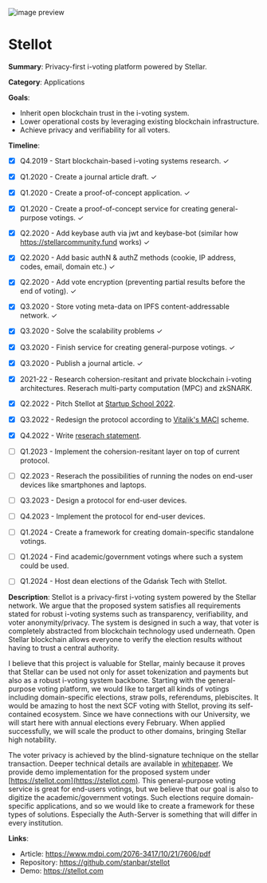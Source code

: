 ![image preview](https://raw.githubusercontent.com/stasbar/stellar-voting/master/img/stellot-scf.png)

# Stellot

**Summary**: Privacy-first i-voting platform powered by Stellar.

**Category**: Applications

**Goals**:
- Inherit open blockchain trust in the i-voting system.
- Lower operational costs by leveraging existing blockchain infrastructure.
- Achieve privacy and verifiability for all voters.

**Timeline**:
- [x] Q4.2019 - Start blockchain-based i-voting systems research. ✓

- [x] Q1.2020 - Create a journal article draft. ✓
- [x] Q1.2020 - Create a proof-of-concept application. ✓
- [x] Q1.2020 - Create a proof-of-concept service for creating general-purpose votings. ✓

- [x] Q2.2020 - Add keybase auth via jwt and keybase-bot (similar how https://stellarcommunity.fund works) ✓
- [x] Q2.2020 - Add basic authN & authZ methods (cookie, IP address, codes, email, domain etc.) ✓
- [x] Q2.2020 - Add vote encryption (preventing partial results before the end of voting). ✓

- [x] Q3.2020 - Store voting meta-data on IPFS content-addressable network. ✓
- [x] Q3.2020 - Solve the scalability problems ✓
- [x] Q3.2020 - Finish service for creating general-purpose votings. ✓
- [x] Q3.2020 - Publish a journal article. ✓

- [x] 2021-22 - Research cohersion-resitant and private blockchain i-voting architectures. Reserach multi-party computation (MPC) and zkSNARK.
- [x] Q2.2022 - Pitch Stellot at [Startup School 2022](https://pg.edu.pl/startup/2022-07/demo-day-2022-relacja).
- [x] Q3.2022 - Redesign the protocol according to [Vitalik's MACI](https://ethresear.ch/t/minimal-anti-collusion-infrastructure/5413) scheme.
- [x] Q4.2022 - Write [reserach statement](https://stan.bar/research-statement).

- [ ] Q1.2023 - Implement the cohersion-resitant layer on top of current protocol.
- [ ] Q2.2023 - Reserach the possibilities of running the nodes on end-user devices like smartphones and laptops.
- [ ] Q3.2023 - Design a protocol for end-user devices.
- [ ] Q4.2023 - Implement the protocol for end-user devices.

- [ ] Q1.2024 - Create a framework for creating domain-specific standalone votings.
- [ ] Q1.2024 - Find academic/government votings where such a system could be used.
- [ ] Q1.2024 - Host dean elections of the Gdańsk Tech with Stellot.


**Description**: Stellot is a privacy-first i-voting system powered by the Stellar network. We argue that the proposed system satisfies all requirements stated for robust i-voting systems such as transparency, verifiability, and voter anonymity/privacy. The system is designed in such a way, that voter is completely abstracted from blockchain technology used underneath. Open Stellar blockchain allows everyone to verify the election results without having to trust a central authority.

I believe that this project is valuable for Stellar, mainly because it proves that Stellar can be used not only for asset tokenization and payments but also as a robust i-voting system backbone.
Starting with the general-purpose voting platform, we would like to target all kinds of votings including domain-specific elections, straw polls, referendums, plebiscites. It would be amazing to host the next SCF voting with Stellot, proving its self-contained ecosystem. Since we have connections with our University, we will start here with annual elections every February. When applied successfully, we will scale the product to other domains, bringing Stellar high notability.

The voter privacy is achieved by the blind-signature technique on the stellar transaction.  Deeper technical details are available in [whitepaper](https://www.mdpi.com/2076-3417/10/21/7606/pdf). We provide demo implementation for the proposed system under [https://stellot.com](https://stellot.com). This general-purpose voting service is great for end-users votings, but we believe that our goal is also to digitize the academic/government votings. Such elections require domain-specific applications, and so we would like to create a framework for these types of solutions. Especially the Auth-Server is something that will differ in every institution.

**Links**:
- Article: https://www.mdpi.com/2076-3417/10/21/7606/pdf
- Repository: https://github.com/stanbar/stellot
- Demo: https://stellot.com
